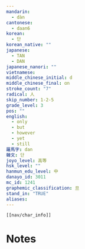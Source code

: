 ```yaml
---
mandarin:
  - dàn
cantonese:
  - daan6
korean:
  - 단
korean_native: ""
japanese:
  - TAN
  - DAN
japanese_nanori: ""
vietnamese:
middle_chinese_initial: d
middle_chinese_final: ɑn
stroke_count: "7"
radical: 人
skip_number: 1-2-5
grade_level: 3
pos: ""
english:
  - only
  - but
  - however
  - yet
  - still
羅馬字: dan
韓文: 단
joyo_level: 高等
hsk_level: ""
hanmun_edu_level: 中
danayo_id: 3011
mc_id: 1241
graphemic_classification: 旦
stand_in: "TRUE"
aliases:
---
```

```meta-bind-embed
[[nav/char_info]]
```

# Notes
